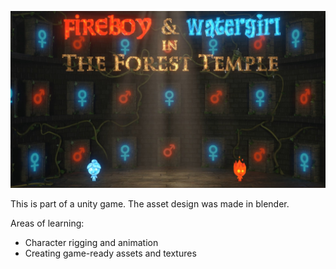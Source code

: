 ![Project Logo](r1.jpeg)

This is part of a unity game. The asset design was made in blender.

Areas of learning:
  - Character rigging and animation
  - Creating game-ready assets and textures
